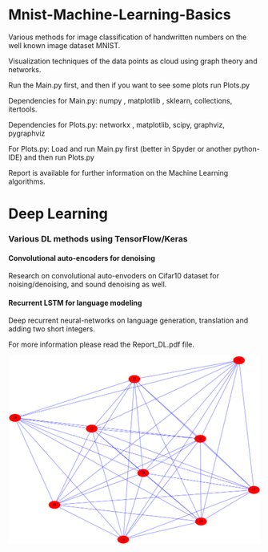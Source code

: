 # Mnist-Machine-Learning-Basics

Various methods for image classification of handwritten numbers on the well known image dataset MNIST.

Visualization techniques of the data points as cloud using graph theory and networks.

Run the Main.py first, and then if you want to see some plots run Plots.py

Dependencies for Main.py: numpy , matplotlib , sklearn, collections, itertools.

Dependencies for Plots.py: networkx , matplotlib, scipy, graphviz, pygraphviz

For Plots.py: Load and run Main.py first (better in Spyder or another python-IDE) and then run Plots.py 

Report is available for further information on the Machine Learning algorithms.


# Deep Learning
### Various DL methods using TensorFlow/Keras

#### Convolutional auto-encoders for denoising

Research on convolutional auto-envoders on Cifar10 dataset for noising/denoising, and sound denoising as well. 

#### Recurrent LSTM for language modeling

Deep recurrent neural-networks on language generation, translation and adding two short integers.

For more information please read the Report_DL.pdf file.

![](out.png)
